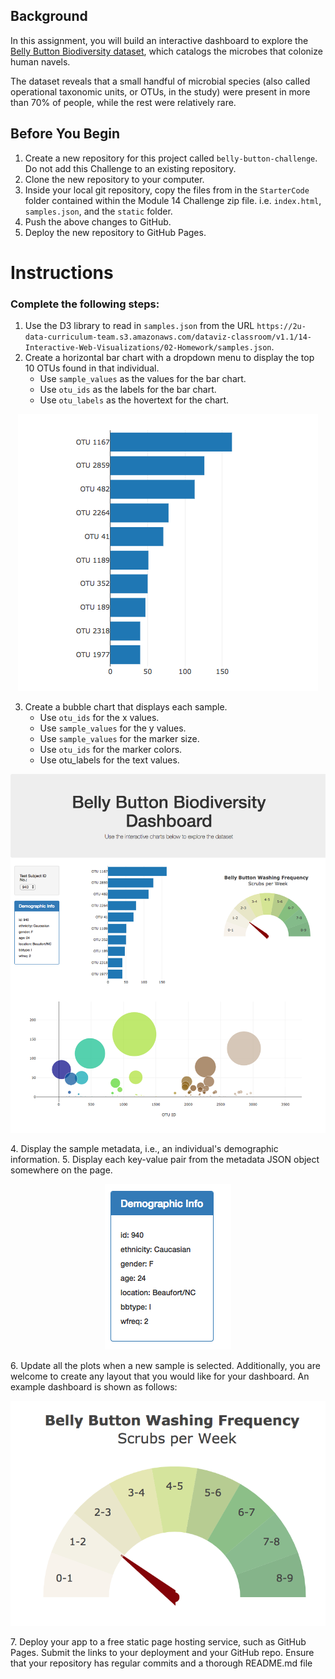 ## Background
In this assignment, you will build an interactive dashboard to explore the [Belly Button Biodiversity dataset](http://robdunnlab.com/projects/belly-button-biodiversity/), which catalogs the microbes that colonize human navels.

The dataset reveals that a small handful of microbial species (also called operational taxonomic units, or OTUs, in the study) were present in more than 70% of people, while the rest were relatively rare.

## Before You Begin
1. Create a new repository for this project called `belly-button-challenge`. Do not add this Challenge to an existing repository.
2. Clone the new repository to your computer.
3. Inside your local git repository, copy the files from in the `StarterCode` folder contained within the Module 14 Challenge zip file. i.e. `index.html`, `samples.json`, and the `static` folder.
4. Push the above changes to GitHub.
5. Deploy the new repository to GitHub Pages.


# Instructions
### Complete the following steps:

1. Use the D3 library to read in `samples.json` from the URL `https://2u-data-curriculum-team.s3.amazonaws.com/dataviz-classroom/v1.1/14-Interactive-Web-Visualizations/02-Homework/samples.json`.
2. Create a horizontal bar chart with a dropdown menu to display the top 10 OTUs found in that individual.
   - Use `sample_values` as the values for the bar chart.
   - Use `otu_ids` as the labels for the bar chart.
   - Use `otu_labels` as the hovertext for the chart.
<p align="center">

  <img src="https://github.com/c-Hitta/belly-button-challenge/blob/main/StarterCode/images/hw01.jpg">


</p>

3. Create a bubble chart that displays each sample.
   - Use `otu_ids` for the x values.
   - Use `sample_values` for the y values.
   - Use `sample_values` for the marker size.
   - Use `otu_ids` for the marker colors.
   - Use otu_labels for the text values.
<p align="center">

  <img src="https://github.com/c-Hitta/belly-button-challenge/blob/main/StarterCode/images/hw02.jpg">


</p>
4. Display the sample metadata, i.e., an individual's demographic information.
5. Display each key-value pair from the metadata JSON object somewhere on the page.
<p align="center">

  <img src="https://github.com/c-Hitta/belly-button-challenge/blob/main/StarterCode/images/hw03.jpg">


</p>
6. Update all the plots when a new sample is selected. Additionally, you are welcome to create any layout that you would like for your dashboard. An example dashboard is shown as follows:
<p align="center">

  <img src="https://github.com/c-Hitta/belly-button-challenge/blob/main/StarterCode/images/gauge.jpg">


</p>
7. Deploy your app to a free static page hosting service, such as GitHub Pages. Submit the links to your deployment and your GitHub repo. Ensure that your repository has regular commits and a thorough README.md file
